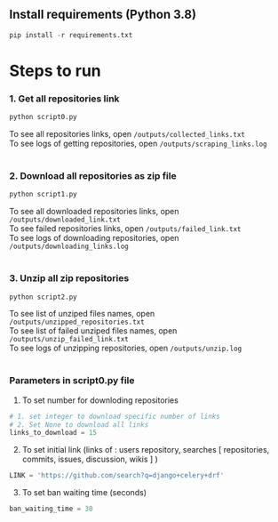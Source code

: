 ## Install requirements (Python 3.8)
```python 
pip install -r requirements.txt
```


# Steps to run
### 1. Get all repositories link
```python 
python script0.py
```
To see all repositories links, open `/outputs/collected_links.txt` <br>
To see logs of getting repositories, open `/outputs/scraping_links.log`
<br>
<br>
### 2. Download all repositories as zip file
```python 
python script1.py
```
To see all downloaded repositories links, open `/outputs/downloaded_link.txt` <br>
To see failed repositories links, open `/outputs/failed_link.txt` <br>
To see logs of downloading repositories, open `/outputs/downloading_links.log`
<br>
<br>

### 3. Unzip all zip repositories
```python 
python script2.py
```
To see list of unziped files names, open `/outputs/unzipped_repositories.txt` <br>
To see list of failed unziped files names, open `/outputs/unzip_failed_link.txt` <br>
To see logs of unzipping repositories, open `/outputs/unzip.log`
<br>
<br>

### Parameters in script0.py file
1. To set number for downloding repositories 
```python 
# 1. set integer to download specific number of links
# 2. Set None to download all links
links_to_download = 15
```

2. To set initial link (links of : users repository, searches [ repositories, commits, issues, discussion, wikis ] )
```python 
LINK = 'https://github.com/search?q=django+celery+drf'
```

3. To set ban waiting time (seconds)
```python 
ban_waiting_time = 30
```